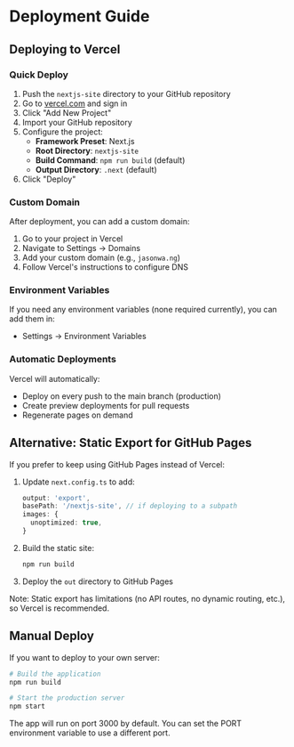# Deployment Guide

## Deploying to Vercel

### Quick Deploy

1. Push the `nextjs-site` directory to your GitHub repository
2. Go to [vercel.com](https://vercel.com) and sign in
3. Click "Add New Project"
4. Import your GitHub repository
5. Configure the project:
   - **Framework Preset**: Next.js
   - **Root Directory**: `nextjs-site`
   - **Build Command**: `npm run build` (default)
   - **Output Directory**: `.next` (default)
6. Click "Deploy"

### Custom Domain

After deployment, you can add a custom domain:

1. Go to your project in Vercel
2. Navigate to Settings → Domains
3. Add your custom domain (e.g., `jasonwa.ng`)
4. Follow Vercel's instructions to configure DNS

### Environment Variables

If you need any environment variables (none required currently), you can add them in:

- Settings → Environment Variables

### Automatic Deployments

Vercel will automatically:

- Deploy on every push to the main branch (production)
- Create preview deployments for pull requests
- Regenerate pages on demand

## Alternative: Static Export for GitHub Pages

If you prefer to keep using GitHub Pages instead of Vercel:

1. Update `next.config.ts` to add:

   ```typescript
   output: 'export',
   basePath: '/nextjs-site', // if deploying to a subpath
   images: {
     unoptimized: true,
   }
   ```

2. Build the static site:

   ```bash
   npm run build
   ```

3. Deploy the `out` directory to GitHub Pages

Note: Static export has limitations (no API routes, no dynamic routing, etc.), so Vercel is recommended.

## Manual Deploy

If you want to deploy to your own server:

```bash
# Build the application
npm run build

# Start the production server
npm start
```

The app will run on port 3000 by default. You can set the PORT environment variable to use a different port.
